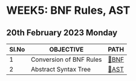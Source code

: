 # WEEK5: BNF Rules, AST

## 20th February 2023 Monday

| Sl.No | OBJECTIVE               | PATH                   |
| ----- | ----------------------- | ---------------------- |
| 1     | Conversion of BNF Rules | [📂BNF](./1_BNF/bnf.y) |
| 2     | Abstract Syntax Tree    | [📂AST](./2_AST/ast.y) |
